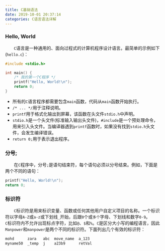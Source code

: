 ```yaml
---
title: C基础语法
date: 2019-10-01 20:37:14
categories: C语言语法详解
---
```

### Hello, World

&emsp;&emsp;`C`语言是一种通用的、面向过程式的计算机程序设计语言。最简单的示例如下(`hello.c`)：

``` cpp
#include <stdio.h>

int main() {
    /* 我的第一个C程序 */
    printf("Hello, World!\n");
    return 0;
}
```

- 所有的`C`语言程序都需要包含`main`函数，代码从`main`函数开始执行。
- `/* ... */`用于注释说明。
- `printf`用于格式化输出到屏幕，该函数在头文件`stdio.h`中声明。
- `stdio.h`是一个头文件(标准输入输出头文件)，`#include`是一个预处理命令，用来引入头文件。当编译器遇到`printf`函数时，如果没有找到`stdio.h`头文件，会发生编译错误。
- `return 0;`用于表示退出程序。

### 分号;

&emsp;&emsp;在`C`程序中，分号`;`是语句结束符，每个语句必须以分号结束。例如，下面是两个不同的语句：

``` cpp
printf("Hello, World!\n");
return 0;
```

### 标识符

&emsp;&emsp;`C`标识符是用来标识变量、函数或任何其他用户自定义项目的名称。一个标识符以字母`A-Z`或`a-z`或下划线`_`开始，后跟`0`个或`多个`字母、下划线和数字`0-9`。
&emsp;&emsp;`C`标识符内不允许出现标点字符，比如`@`、`$`和`%`。`C`是区分大小写的编程语言，因此`Manpower`和`manpower`是两个不同的标识符。下面列出几个有效的标识符：

``` cpp
mohd      zara   abc  move_name  a_123
myname50  _temp  j    a23b9      retVal
```